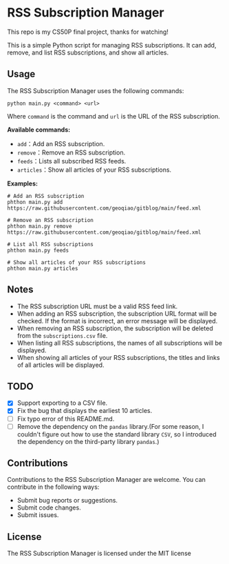 # RSS Subscription Manager

This repo is my CS50P final project, thanks for watching!

This is a simple Python script for managing RSS subscriptions. It can add, remove, and list RSS subscriptions, and show all articles.
 
## Usage

The RSS Subscription Manager uses the following commands:

```
python main.py <command> <url>
```

Where `command` is the command and `url` is the URL of the RSS subscription.

**Available commands:**

- `add`：Add an RSS subscription.
- `remove`：Remove an RSS subscription.
- `feeds`：Lists all subscribed RSS feeds.
- `articles`：Show  all  articles of your RSS subscriptions.

**Examples:**

```
# Add an RSS subscription
phthon main.py add https://raw.githubusercontent.com/geoqiao/gitblog/main/feed.xml

# Remove an RSS subscription
phthon main.py remove https://raw.githubusercontent.com/geoqiao/gitblog/main/feed.xml

# List all RSS subscriptions
phthon main.py feeds

# Show all articles of your RSS subscriptions
phthon main.py articles 
```

## Notes

- The RSS subscription URL must be a valid RSS feed link.
- When adding an RSS subscription, the subscription URL format will be checked. If the format is incorrect, an error message will be displayed.
- When removing an RSS subscription, the subscription will be deleted from the `subscriptions.csv` file.
- When listing all RSS subscriptions, the names of all subscriptions will be displayed.
- When showing all articles of your RSS subscriptions, the titles and links of all articles will be displayed.

## TODO
- [x] Support exporting to a CSV file.
- [X] Fix the bug that displays the earliest 10 articles.
- [ ] Fix typo error of this README.md.
- [ ] Remove the dependency on the `pandas` library.(For some reason, I couldn't figure out how to use the standard library `CSV`, so I introduced the dependency on the third-party library `pandas`.)

## Contributions

Contributions to the RSS Subscription Manager are welcome. You can contribute in the following ways:
- Submit bug reports or suggestions.
- Submit code changes.
- Submit issues.

## License

The RSS Subscription Manager is licensed under the MIT license